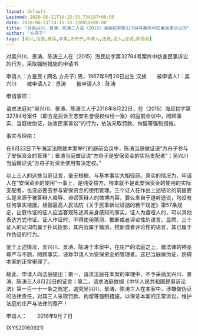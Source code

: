 ```yaml
---
layout: default
Lastmod: 2020-06-21T14:15:35.734187+00:00
date: 2020-06-21T14:15:33.728914+00:00
title: "对吴兴川、景涛、陈涛三人在（2015）海民初字第32784号案件中妨害民事诉讼的"
author: "方舟子"
tags: [吴兴,当庭,安保,本案,方舟子,申请人,法庭,证人,证说,新语丝]
---
```


对吴兴川、景涛、陈涛三人在（2015）海民初字第32784号案件中妨害民事诉讼的行为，采取强制措施的申请书

申请人：方是民 ( 网名 方舟子) 男，1967年9月28日出生 汉族　　被申请人1：吴兴川　　被申请人2：景涛　　被申请人3：陈涛

申请事项：

请求法庭对“吴兴川、景涛、陈涛三人于2016年8月22日，在（2015）海民初字第32784号案件（即方是民诉王志安名誉侵权纠纷一案）的庭前会议中，罔顾事实、当庭做伪证，妨害民事诉讼”的行为，依法采取罚款、拘留等强制措施。

事实与理由：

在8月22日下午海淀法院就本案举行的庭前会议中，陈涛当庭做证说“方舟子参与了安保资金的管理”；景涛当庭做证说“方舟子是安保资金的实际支配者”；吴兴川当庭做证说“方舟子对资金使用有决定权。”

以上三人的这些当庭证言，毫无根据，与基本事实大相径庭。真实的情况为，申请人在“安保资金的使用”一事上，是纯受益方，根本就不是此安保资金的使用的实际支配者，也没必要去参与安保资金的使用管理。三个证人在作出上述结论的前提要么是来源于被答辩人侮辱、诽谤答辩人的微博内容，要么来自于道听途说，均没有任何事实根据。根据最高人民法院《关于民事诉讼证据的若干规定》第57条规定，出庭作证的证人应当客观陈述其亲身感知的事实。证人为聋哑人的，可以其他表达方式作证。证人作证时，不得使用猜测、推断或者评论性的语言。显然，三个证人的证词均属于扑风捉影，其内容属于猜测、推断或者评论性的语言，其已属于作伪证的行为。

鉴于上述情况，吴兴川、景涛、陈涛于本案中，在庄严的法庭之上，置法律的神圣尊严与不顾，罔顾事实，诬称申请人为安保资金的管理者。这已当庭做伪证，妨碍本案的正常审理了。

故此，申请人向法庭提出：第一，请求法庭在本案的审理中，不予采纳吴兴川、景涛、陈涛三人8月22日的证言；第二，请求法庭依据《中华人民共和国民事诉讼法》第一百一十一条之规定，追究吴兴川、景涛、陈涛三人在本案中，涉嫌做伪证的法律责任，对其三人采取罚款、拘留等强制措施，以保证本案的正常诉讼，维护法庭的庄严与法律的尊严！

申请人：　　2016年9月７日

(XYS20160921)

